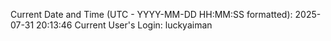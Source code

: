 Current Date and Time (UTC - YYYY-MM-DD HH:MM:SS formatted): 2025-07-31 20:13:46
Current User's Login: luckyaiman
